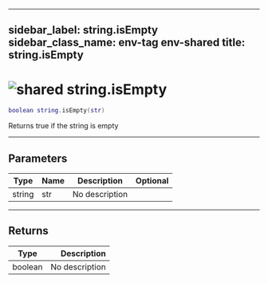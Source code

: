 ---
sidebar_label: string.isEmpty
sidebar_class_name: env-tag env-shared
title: string.isEmpty
------

# <img src='/img/wiki/shared.png' alt='shared' data-tag='env-tag' /> string.isEmpty

```lua
boolean string.isEmpty(str)
```

Returns true if the string is empty<br/>

-----------------
## Parameters

| Type   | Name | Description | Optional |
| ------ | ---- | ----------- | -------: |
| string | str | No description |   |

-----------------
## Returns

| Type   | Description |
| ------ | ----------: |
| boolean | No description |

